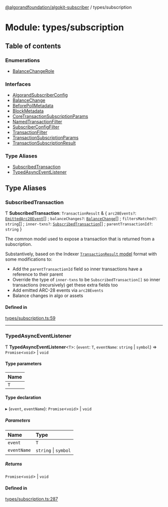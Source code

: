 [@algorandfoundation/algokit-subscriber](../README.md) / types/subscription

# Module: types/subscription

## Table of contents

### Enumerations

- [BalanceChangeRole](../enums/types_subscription.BalanceChangeRole.md)

### Interfaces

- [AlgorandSubscriberConfig](../interfaces/types_subscription.AlgorandSubscriberConfig.md)
- [BalanceChange](../interfaces/types_subscription.BalanceChange.md)
- [BeforePollMetadata](../interfaces/types_subscription.BeforePollMetadata.md)
- [BlockMetadata](../interfaces/types_subscription.BlockMetadata.md)
- [CoreTransactionSubscriptionParams](../interfaces/types_subscription.CoreTransactionSubscriptionParams.md)
- [NamedTransactionFilter](../interfaces/types_subscription.NamedTransactionFilter.md)
- [SubscriberConfigFilter](../interfaces/types_subscription.SubscriberConfigFilter.md)
- [TransactionFilter](../interfaces/types_subscription.TransactionFilter.md)
- [TransactionSubscriptionParams](../interfaces/types_subscription.TransactionSubscriptionParams.md)
- [TransactionSubscriptionResult](../interfaces/types_subscription.TransactionSubscriptionResult.md)

### Type Aliases

- [SubscribedTransaction](types_subscription.md#subscribedtransaction)
- [TypedAsyncEventListener](types_subscription.md#typedasynceventlistener)

## Type Aliases

### SubscribedTransaction

Ƭ **SubscribedTransaction**: `TransactionResult` & \{ `arc28Events?`: [`EmittedArc28Event`](../interfaces/types_arc_28.EmittedArc28Event.md)[] ; `balanceChanges?`: [`BalanceChange`](../interfaces/types_subscription.BalanceChange.md)[] ; `filtersMatched?`: `string`[] ; `inner-txns?`: [`SubscribedTransaction`](types_subscription.md#subscribedtransaction)[] ; `parentTransactionId?`: `string` }

The common model used to expose a transaction that is returned from a subscription.

Substantively, based on the Indexer [`TransactionResult` model](https://developer.algorand.org/docs/rest-apis/indexer/#transaction) format with some modifications to:

- Add the `parentTransactionId` field so inner transactions have a reference to their parent
- Override the type of `inner-txns` to be `SubscribedTransaction[]` so inner transactions (recursively) get these extra fields too
- Add emitted ARC-28 events via `arc28Events`
- Balance changes in algo or assets

#### Defined in

[types/subscription.ts:59](https://github.com/algorandfoundation/algokit-subscriber-ts/blob/main/src/types/subscription.ts#L59)

---

### TypedAsyncEventListener

Ƭ **TypedAsyncEventListener**\<`T`\>: (`event`: `T`, `eventName`: `string` \| `symbol`) => `Promise`\<`void`\> \| `void`

#### Type parameters

| Name |
| :--- |
| `T`  |

#### Type declaration

▸ (`event`, `eventName`): `Promise`\<`void`\> \| `void`

##### Parameters

| Name        | Type                 |
| :---------- | :------------------- |
| `event`     | `T`                  |
| `eventName` | `string` \| `symbol` |

##### Returns

`Promise`\<`void`\> \| `void`

#### Defined in

[types/subscription.ts:287](https://github.com/algorandfoundation/algokit-subscriber-ts/blob/main/src/types/subscription.ts#L287)
